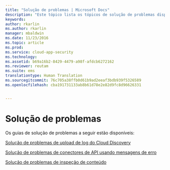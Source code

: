 ```yaml
---
title: "Solução de problemas | Microsoft Docs"
description: "Este tópico lista os tópicos de solução de problemas disponíveis para o Cloud App Security."
keywords: 
author: rkarlin
ms.author: rkarlin
manager: mbaldwin
ms.date: 11/23/2016
ms.topic: article
ms.prod: 
ms.service: cloud-app-security
ms.technology: 
ms.assetid: b69a16b2-8429-4479-a98f-afdcb6272162
ms.reviewer: reutam
ms.suite: ems
translationtype: Human Translation
ms.sourcegitcommit: 76c705a38ffb0d61b9ad2eeaf3bdb939f5326589
ms.openlocfilehash: cba191731133ab8b61d78e2e82d9fc8d96626331


---
```


# <a name="troubleshooting"></a>Solução de problemas
Os guias de solução de problemas a seguir estão disponíveis:

[Solução de problemas de upload de log do Cloud Discovery](troubleshooting-cloud-discovery.md)

[Solução de problemas de conectores de API usando mensagens de erro](troubleshooting-api-connectors-using-error-messages.md)

[Solução de problemas de inspeção de conteúdo](troubleshooting-content-inspection.md)


<!--HONumber=Nov16_HO5-->


